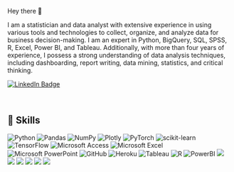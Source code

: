 Hey there 👋

I am a statistician and data analyst with extensive experience in using various tools and technologies to collect, organize, and analyze data for business decision-making. I am an expert in Python, BigQuery, SQL, SPSS, R, Excel, Power BI, and Tableau. Additionally, with more than four years of experience, I possess a strong understanding of data analysis techniques, including dashboarding, report writing, data mining, statistics, and critical thinking.

[![LinkedIn Badge](https://img.shields.io/badge/LinkedIn-Profile-informational?style=flat&logo=linkedin&logoColor=white&color=4AB197)](https://www.linkedin.com/in/ece-yavuzyilmaz-563542253/)


<br>



## 💼 Skills

![Python](https://img.shields.io/badge/python-3670A0?style=flat&logo=python&logoColor=white&color=4AB197)
![Pandas](https://img.shields.io/badge/pandas-%23150458.svg?style=flat&logo=pandas&logoColor=white&color=4AB197)
![NumPy](https://img.shields.io/badge/numpy-%23013243.svg?style=flat&logo=numpy&logoColor=white&color=4AB197)
![Plotly](https://img.shields.io/badge/Plotly-%233F4F75.svg?style=flat&logo=plotly&logoColor=white&color=4AB197)
![PyTorch](https://img.shields.io/badge/PyTorch-%23EE4C2C.svg?style=flat&logo=PyTorch&logoColor=white&color=4AB197)
![scikit-learn](https://img.shields.io/badge/scikit--learn-%23F7931E.svg?style=flat&logo=scikit-learn&logoColor=white&color=4AB197)
![TensorFlow](https://img.shields.io/badge/TensorFlow-%23FF6F00.svg?style=flat&logo=TensorFlow&logoColor=white&color=4AB197)
![Microsoft Access](https://img.shields.io/badge/Microsoft_Access-A4373A?style=flat&logo=microsoft-access&logoColor=white&color=4AB197)
![Microsoft Excel](https://img.shields.io/badge/Microsoft_Excel-217346?style=flat&logo=microsoft-excel&logoColor=white&color=4AB197)
![Microsoft PowerPoint](https://img.shields.io/badge/Microsoft_PowerPoint-B7472A?style=flat&logo=microsoft-powerpoint&logoColor=white&color=4AB197)
![GitHub](https://img.shields.io/badge/github-%23121011.svg?style=flat&logo=github&logoColor=white&color=4AB197)
![Heroku](https://img.shields.io/badge/heroku-%23430098.svg?style=flat&logo=heroku&logoColor=white&color=4AB197)
![Tableau](https://img.shields.io/badge/Tableau-E97627?style=flat&logo=Tableau&logoColor=white&color=4AB197)
![R](https://img.shields.io/badge/r-informational?style=flat&logo=r&logoColor=white&color=4AB197)
![PowerBI](https://img.shields.io/badgeCode-PowerBI-informational?style=flat&logo=PowerBI&logoColor=white&color=4AB197)
![](https://img.shields.io/badge/Code-JavaScript-informational?style=flat&logo=JavaScript&logoColor=white&color=4AB197)
![](https://img.shields.io/badge/Style-CSS-informational?style=flat&logo=css3&logoColor=white&color=4AB197)
![](https://img.shields.io/badge/Code-TypeScript-informational?style=flat&logo=TypeScript&logoColor=white&color=4AB197)
![](https://img.shields.io/badge/Code-SpringBoot-informational?style=flat&logo=Spring&logoColor=white&color=4AB197)
![](https://img.shields.io/badge/Code-CSharp-informational?style=flat&logo=c-sharp&logoColor=white&color=4AB197)
![](https://img.shields.io/badge/Code-MySQL-informational?style=flat&logo=MySQL&logoColor=white&color=4AB197)


<br>





